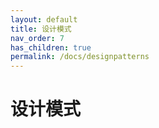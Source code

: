 ```yaml
---
layout: default
title: 设计模式
nav_order: 7
has_children: true
permalink: /docs/designpatterns
---
```


# 设计模式
